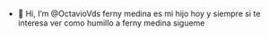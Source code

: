 - 👋 Hi, I’m @OctavioVds
ferny medina es mi hijo hoy y siempre
si te interesa ver como humillo a ferny medina sigueme
